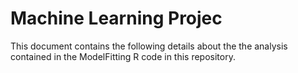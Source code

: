 # Machine Learning Projec

This document contains the following details about the the analysis contained in the ModelFitting R code in this repository.

